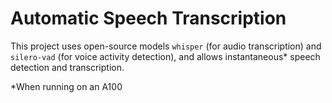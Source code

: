 # Automatic Speech Transcription

This project uses open-source models `whisper` (for audio transcription) and `silero-vad` (for voice activity detection), and allows instantaneous* speech detection and transcription.

*When running on an A100
